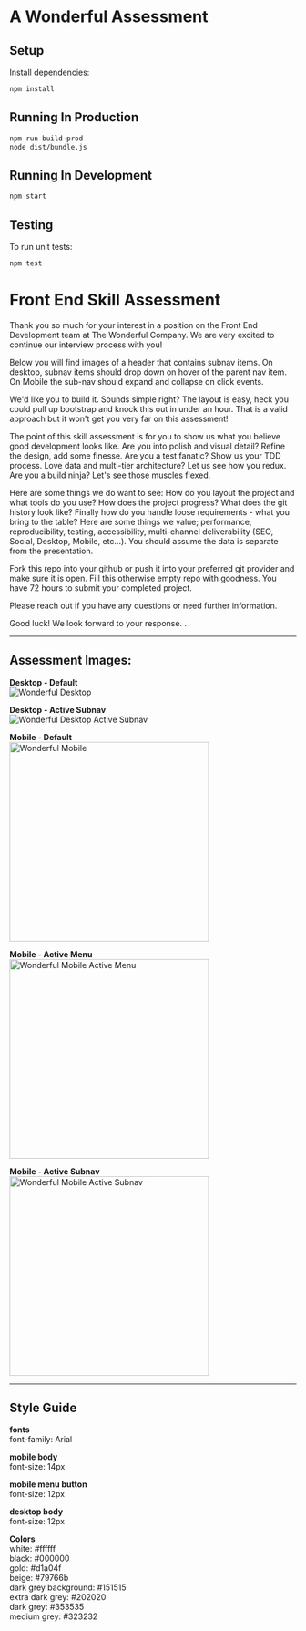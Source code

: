 # A Wonderful Assessment

## Setup

Install dependencies:

```sh
npm install
```

## Running In Production

```sh
npm run build-prod
node dist/bundle.js
```

## Running In Development

```sh
npm start
```

## Testing

To run unit tests:

```sh
npm test
```

# Front End Skill Assessment

Thank you so much for your interest in a position on the Front End Development team at The Wonderful Company. We are very excited to continue our interview process with you!

Below you will find images of a header that contains subnav items. On desktop, subnav items should drop down on hover of the parent nav item. On Mobile the sub-nav should expand and collapse on click events.

We'd like you to build it. Sounds simple right? The layout is easy, heck you could pull up bootstrap and knock this out in under an hour. That is a valid approach but it won't get you very far on this assessment!

The point of this skill assessment is for you to show us what you believe good development looks like. Are you into polish and visual detail? Refine the design, add some finesse. Are you a test fanatic? Show us your TDD process. Love data and multi-tier architecture? Let us see how you redux. Are you a build ninja? Let's see those muscles flexed.

Here are some things we do want to see: How do you layout the project and what tools do you use? How does the project progress? What does the git history look like? Finally how do you handle loose requirements - what you bring to the table? Here are some things we value; performance, reproducibility, testing, accessibility, multi-channel deliverability (SEO, Social, Desktop, Mobile, etc...). You should assume the data is separate from the presentation.

Fork this repo into your github or push it into your preferred git provider and make sure it is open. Fill this otherwise empty repo with goodness. You have 72 hours to submit your completed project.

Please reach out if you have any questions or need further information.

Good luck! We look forward to your response.
.

---

## Assessment Images:

**Desktop - Default**  
![Wonderful Desktop](./wonderful-desktop.png)

**Desktop - Active Subnav**  
![Wonderful Desktop Active Subnav](./wonderful-desktop-active-subnav.png)

**Mobile - Default**  
<img src="./wonderful-mobile.png" alt="Wonderful Mobile" width="350"/>

**Mobile - Active Menu**  
<img src="./wonderful-mobile-active-menu.png" alt="Wonderful Mobile Active Menu" width="350"/>

**Mobile - Active Subnav**  
<img src="./wonderful-mobile-active-subnav.png" alt="Wonderful Mobile Active Subnav" width="350"/>

---

## Style Guide

**fonts**  
font-family: Arial

**mobile body**  
font-size: 14px

**mobile menu button**  
font-size: 12px

**desktop body**  
font-size: 12px

**Colors**  
white: #ffffff  
black: #000000  
gold: #d1a04f  
beige: #79766b  
dark grey background: #151515  
extra dark grey: #202020  
dark grey: #353535  
medium grey: #323232
